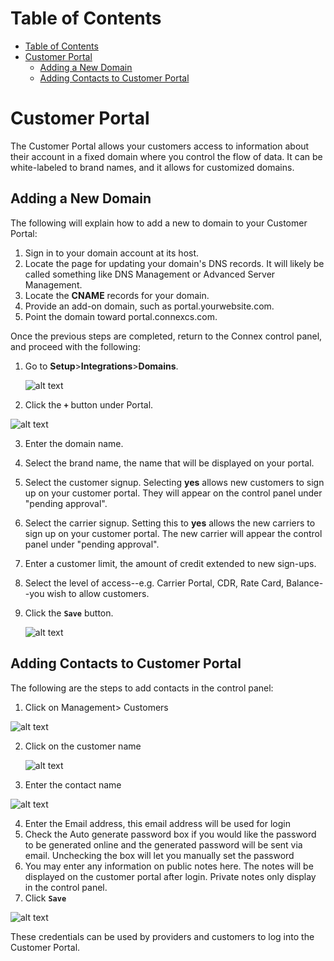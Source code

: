 # Table of Contents

- [Table of Contents](#table-of-contents)
- [Customer Portal](#customer-portal)
  - [Adding a New Domain](#adding-a-new-domain)
  - [Adding Contacts to Customer Portal](#adding-contacts-to-customer-portal)
    
# Customer Portal

The Customer Portal allows your customers access to information about their account in a fixed domain where you control the flow of data. It can be white-labeled to brand names, and it allows for customized domains.

## Adding a New Domain 
The following will explain how to add a new to domain to your Customer Portal:
1. Sign in to your domain account at its host.
2. Locate the page for updating your domain's DNS records. It will likely be called something like DNS Management or Advanced Server Management.
3. Locate the **CNAME** records for your domain.
4. Provide an add-on domain, such as portal.yourwebsite.com.
5. Point the domain toward portal.connexcs.com.

Once the previous steps are completed, return to the Connex control panel, and proceed with the following:

1. Go to **Setup**>**Integrations**>**Domains**.

   ![alt text][domain]

2. Click the **`+`** button under Portal.

 ![alt text][domain1]

3. Enter the domain name.
4. Select the brand name, the name that will be displayed on your portal.
5. Select the customer signup. Selecting **yes** allows new customers to sign up on your customer portal. They will appear on the control panel under "pending approval".
6. Select the carrier signup. Setting this to **yes** allows the new carriers to sign up on your customer portal. The new carrier will appear the control panel under "pending approval".
7. Enter a customer limit, the amount of credit extended to new sign-ups.
8. Select the level of access--e.g. Carrier Portal, CDR, Rate Card, Balance--you wish to allow customers.
9. Click the **`Save`** button.

   ![alt text][add-new-domain]

## Adding Contacts to Customer Portal
The following are the steps to add contacts in the control panel:

1. Click on Management> Customers

  ![alt text][customer]

2. Click on the customer name

   ![alt text][contacts]

3. Enter the contact name

  ![alt text][contacts1]
  
4. Enter the Email address, this email address will be used for login
5. Check the Auto generate password box if you would like the password to be generated online and the generated password will be sent via email. Unchecking the box will let you manually set the password
6. You may enter any information on public notes here. The notes will be displayed on the customer portal after login. Private notes only display in the control panel.
7. Click **`Save`**

 ![alt text][contacts-2]

These credentials can be used by providers and customers to log into the Customer Portal.


[domain]: https://raw.githubusercontent.com/digipigeon/connexcs-user-docs/master/new-images/168.png "Domain"
[domain1]: https://raw.githubusercontent.com/digipigeon/connexcs-user-docs/master/new-images/169.png "Domain1"
[add-new-domain]: https://raw.githubusercontent.com/digipigeon/connexcs-user-docs/master/new-images/170.png "Add-New-Domain"
[customer]: https://raw.githubusercontent.com/digipigeon/connexcs-user-docs/master/new-images/171.png "customer"
[contacts]: https://raw.githubusercontent.com/digipigeon/connexcs-user-docs/master/new-images/172.png "contacts"
[contacts1]: https://raw.githubusercontent.com/digipigeon/connexcs-user-docs/master/new-images/173.png "contacts1"
[contacts-2]: https://raw.githubusercontent.com/digipigeon/connexcs-user-docs/master/new-images/174.png "contacts-2"



